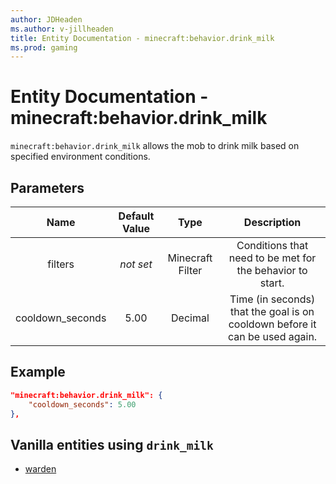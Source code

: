 ```yaml
---
author: JDHeaden
ms.author: v-jillheaden
title: Entity Documentation - minecraft:behavior.drink_milk
ms.prod: gaming
---
```


# Entity Documentation - minecraft:behavior.drink_milk

`minecraft:behavior.drink_milk` allows the mob to drink milk based on specified environment conditions.

## Parameters


| Name| Default Value| Type | Description |
|:-----------:|:-----------:|:-----------:|:-----------:|
| filters| *not set* | Minecraft Filter | Conditions that need to be met for the behavior to start. |
| cooldown_seconds| 5.00| Decimal | Time (in seconds) that the goal is on cooldown before it can be used again. |


## Example

```json
"minecraft:behavior.drink_milk": {
    "cooldown_seconds": 5.00
},
```

## Vanilla entities using `drink_milk`

- [warden](../../../../Source/VanillaBehaviorPack_Snippets/entities/warden.md)